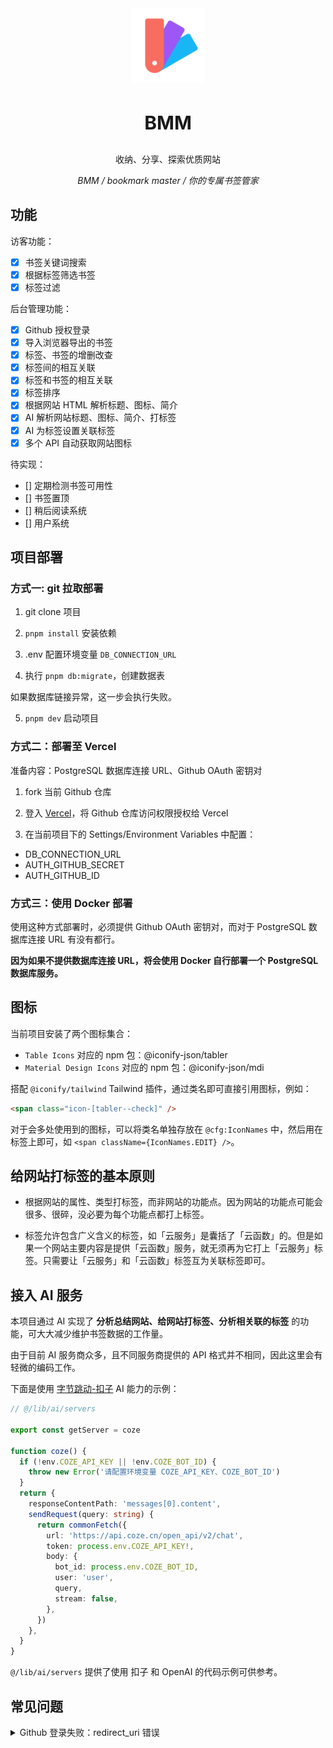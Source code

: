 <div align="center">
  <img width="120" src="./doc/images/logo.svg">
  <br>
  <h3 style="font-size: 30px">BMM</h3>
  <p>收纳、分享、探索优质网站</p>
  <i>BMM / bookmark master / 你的专属书签管家</i>
</div>

## 功能

访客功能：
- [x] 书签关键词搜索
- [x] 根据标签筛选书签
- [x] 标签过滤

后台管理功能：

- [x] Github 授权登录
- [x] 导入浏览器导出的书签
- [x] 标签、书签的增删改查
- [x] 标签间的相互关联
- [x] 标签和书签的相互关联
- [x] 标签排序
- [x] 根据网站 HTML 解析标题、图标、简介
- [x] AI 解析网站标题、图标、简介、打标签
- [x] AI 为标签设置关联标签
- [x] 多个 API 自动获取网站图标

待实现：

- [] 定期检测书签可用性
- [] 书签置顶
- [] 稍后阅读系统
- [] 用户系统

## 项目部署

### 方式一: git 拉取部署

1. git clone 项目

2. `pnpm install` 安装依赖

3. .env 配置环境变量 `DB_CONNECTION_URL`

4. 执行 `pnpm db:migrate`，创建数据表

如果数据库链接异常，这一步会执行失败。

5. `pnpm dev` 启动项目

### 方式二：部署至 Vercel

准备内容：PostgreSQL 数据库连接 URL、Github OAuth 密钥对

1. fork 当前 Github 仓库

2. 登入 [Vercel](https://vercel.com/)，将 Github 仓库访问权限授权给 Vercel

3. 在当前项目下的 Settings/Environment Variables 中配置：
  - DB_CONNECTION_URL
  - AUTH_GITHUB_SECRET
  - AUTH_GITHUB_ID

### 方式三：使用 Docker 部署

使用这种方式部署时，必须提供 Github OAuth 密钥对，而对于 PostgreSQL 数据库连接 URL 有没有都行。

**因为如果不提供数据库连接 URL，将会使用 Docker 自行部署一个 PostgreSQL 数据库服务。**


## 图标

当前项目安装了两个图标集合：

- `Table Icons` 对应的 npm 包：@iconify-json/tabler
- `Material Design Icons` 对应的 npm 包：@iconify-json/mdi

搭配 `@iconify/tailwind` Tailwind 插件，通过类名即可直接引用图标，例如：

```html
<span class="icon-[tabler--check]" />
```

对于会多处使用到的图标，可以将类名单独存放在 `@cfg:IconNames` 中，然后用在标签上即可，如 `<span className={IconNames.EDIT} />`。



## 给网站打标签的基本原则

- 根据网站的属性、类型打标签，而非网站的功能点。因为网站的功能点可能会很多、很碎，没必要为每个功能点都打上标签。

- 标签允许包含广义含义的标签，如「云服务」是囊括了「云函数」的。但是如果一个网站主要内容是提供「云函数」服务，就无须再为它打上「云服务」标签。只需要让「云服务」和「云函数」标签互为关联标签即可。

## 接入 AI 服务

本项目通过 AI 实现了 **分析总结网站、给网站打标签、分析相关联的标签** 的功能，可大大减少维护书签数据的工作量。

由于目前 AI 服务商众多，且不同服务商提供的 API 格式并不相同，因此这里会有轻微的编码工作。

下面是使用 [字节跳动-扣子](https://www.coze.cn/docs/developer_guides/coze_api_overview) AI 能力的示例：

```ts
// @/lib/ai/servers

export const getServer = coze

function coze() {
  if (!env.COZE_API_KEY || !env.COZE_BOT_ID) {
    throw new Error('请配置环境变量 COZE_API_KEY、COZE_BOT_ID')
  }
  return {
    responseContentPath: 'messages[0].content',
    sendRequest(query: string) {
      return commonFetch({
        url: 'https://api.coze.cn/open_api/v2/chat',
        token: process.env.COZE_API_KEY!,
        body: {
          bot_id: process.env.COZE_BOT_ID,
          user: 'user',
          query,
          stream: false,
        },
      })
    },
  }
}
```

`@/lib/ai/servers` 提供了使用 扣子 和 OpenAI 的代码示例可供参考。


## 常见问题

<details>
  <summary>
    Github 登录失败：redirect_uri 错误
  </summary>


如果在 Github 授权之后出现如下错误提示：

![github-redirect-uri-error](./doc/images/github-redirect-uri-err.png)

这表示授权之后 Github 需要跳转的地址和 [Github:OAuth Apps](https://github.com/settings/developers) 中的配置不一致。

**请保证下方配置的 Authorization callback URL 和你部署的域名一致。**

![](./doc/images/github-oauth-cb-url.png)

</details>
